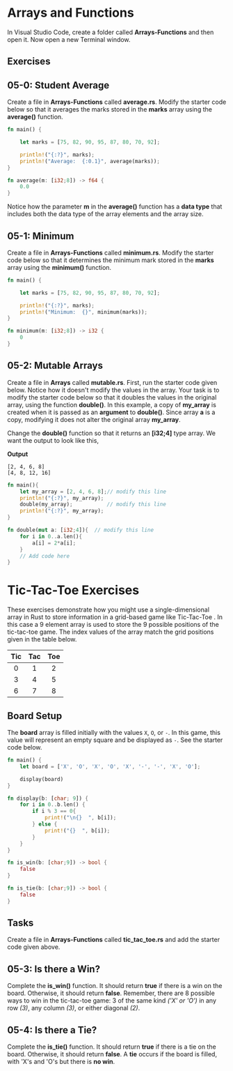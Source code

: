 # Arrays and Functions

In Visual Studio Code, create a folder called **Arrays-Functions** and then open it. Now open a new Terminal window. 

## Exercises

## 05-0: Student Average

Create a file in **Arrays-Functions** called **average.rs**.  Modify the starter code below so that it averages the marks stored in the **marks** array using the **average()** function.

```rust
fn main() {

	let marks = [75, 82, 90, 95, 87, 80, 70, 92];

	println!("{:?}", marks);
	println!("Average:  {:0.1}", average(marks));
}

fn average(m: [i32;8]) -> f64 {
    0.0
}
```

Notice how the parameter **m** in the **average()** function has a **data type** that includes both the data type of the array elements and the array size.

## 05-1: Minimum

Create a file in **Arrays-Functions** called **minimum.rs**.  Modify the starter code below so that it determines the minimum mark stored in the **marks** array using the **minimum()** function.

```rust
fn main() {

	let marks = [75, 82, 90, 95, 87, 80, 70, 92];

	println!("{:?}", marks);
	println!("Minimum:  {}", minimum(marks));
}

fn minimum(m: [i32;8]) -> i32 {
    0
}
```

## 05-2: Mutable Arrays

Create a file in **Arrays** called **mutable.rs**.  First, run the starter code given below.  Notice how it doesn't modify the values in the array.  Your task is to modify the starter code below so that it doubles the values in the original array, using the function **double()**.  In this example, a copy of **my_array** is created when it is passed as an **argument** to **double()**.  Since array **a** is a copy, modifying it does not alter the original array **my_array**.

Change the **double()** function so that it returns an **[i32;4]** type array. We want the output to look like this,

**Output**
```
[2, 4, 6, 8]
[4, 8, 12, 16]
```

```rust
fn main(){
    let my_array = [2, 4, 6, 8];// modify this line
    println!("{:?}", my_array);
    double(my_array);           // modify this line
    println!("{:?}", my_array);
}

fn double(mut a: [i32;4]){  // modify this line
    for i in 0..a.len(){
        a[i] = 2*a[i];
    }
    // Add code here
}
```

# Tic-Tac-Toe Exercises

These exercises demonstrate how you might use a single-dimensional array in Rust to store information in a grid-based game like Tic-Tac-Toe . In this case a 9 element array is used to store the 9 possible positions of the tic-tac-toe game. The index values of the array  match the grid positions given in the table below.

|   Tic  |  Tac   |  Toe   |
|:---:|:---:|:---:|
|  0  |  1  |  2  |
|  3  |  4  |  5  |
|  6  |  7  |  8  |


## Board Setup

The **board** array is filled initially with the values ```X```, ```O```, or ```-```.  In this game, this value will represent an empty square and be displayed as ```-```.  See the starter code below.

```rust
fn main() {
	let board = ['X', 'O', 'X', 'O', 'X', '-', '-', 'X', 'O'];

	display(board)
}

fn display(b: [char; 9]) {
	for i in 0..b.len() {
        if i % 3 == 0{
            print!("\n{}  ", b[i]);
        } else {
            print!("{}  ", b[i]);
        }
	}
}

fn is_win(b: [char;9]) -> bool {
	false
}

fn is_tie(b: [char;9]) -> bool {
	false
}
```

## Tasks

Create a file in **Arrays-Functions** called **tic_tac_toe.rs** and add the starter code given above.

## 05-3:  Is there a Win?

Complete the **is_win()** function. It should return **true** if there is a win on the board.  Otherwise, it should return **false**. Remember, there are 8 possible ways to win in the tic-tac-toe game:  3 of the same kind _('X' or 'O')_ in any row _(3)_, any column _(3)_, or either diagonal _(2)_.

## 05-4:  Is there a Tie?
Complete the **is_tie()** function. It should return **true** if there is a tie on the board.  Otherwise, it should return **false**.  A **tie** occurs if the board is filled, with 'X's and 'O's but there is **no win**.